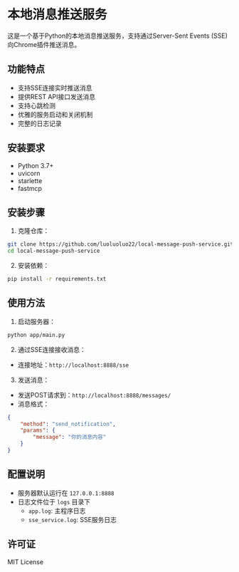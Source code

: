 # 本地消息推送服务

这是一个基于Python的本地消息推送服务，支持通过Server-Sent Events (SSE)向Chrome插件推送消息。

## 功能特点

- 支持SSE连接实时推送消息
- 提供REST API接口发送消息
- 支持心跳检测
- 优雅的服务启动和关闭机制
- 完整的日志记录

## 安装要求

- Python 3.7+
- uvicorn
- starlette
- fastmcp

## 安装步骤

1. 克隆仓库：
```bash
git clone https://github.com/luoluoluo22/local-message-push-service.git
cd local-message-push-service
```

2. 安装依赖：
```bash
pip install -r requirements.txt
```

## 使用方法

1. 启动服务器：
```bash
python app/main.py
```

2. 通过SSE连接接收消息：
- 连接地址：`http://localhost:8888/sse`

3. 发送消息：
- 发送POST请求到：`http://localhost:8888/messages/`
- 消息格式：
```json
{
    "method": "send_notification",
    "params": {
        "message": "你的消息内容"
    }
}
```

## 配置说明

- 服务器默认运行在 `127.0.0.1:8888`
- 日志文件位于 `logs` 目录下
  - `app.log`: 主程序日志
  - `sse_service.log`: SSE服务日志

## 许可证

MIT License 